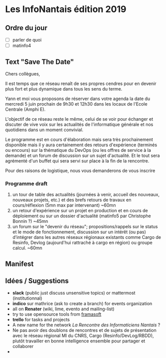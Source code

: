 # Les InfoNantais édition 2019

## Ordre du jour
- [ ] parler de quoi
- [ ] matinfo4

## Text "Save The Date"

Chers collègues,

Il est temps que ce réseau renaît de ses propres cendres pour en devenir plus fort et plus dynamique dans tous les sens du terme.

Yann et moi vous proposons de réserver dans votre agenda la date du mercredi 5 juin prochain de 9h30 et 12h30 dans les locaux de l'Ecole Centrale (Amphi E).

L'objectif de ce réseau reste le même, celui de se voir pour échanger et discuter de vive voix sur les actualités de l'informatique générale et nos quotidiens dans un moment convivial.

Le programme est en cours d'élaboration mais sera très prochainement disponible mais il y aura certainement des retours d'expérience (terminés ou encours) sur la thématique du DevOps (ou les offres de service à la demande) et un forum de discussion sur un sujet d'actualité. Et le tout sera agrémenté d'un buffet qui sera servi sur place à la fin de la rencontre.

Pour des raisons de logistique, nous vous demanderons de vous inscrire

### Programme draft
1. un tour de table des actualités (journées à venir, accueil des nouveaux, nouveaux projets, etc.) et des brefs retours de travaux en cours/réflexion (5mn max par intervenant) ~60mn  
2. un retour d'expérience sur un projet en production et en cours de déploiement ou sur un dossier d'actualité (matinfo5 par Christophe Bonnin ?) ~45mn  
3. un forum sur le "devenir du réseau"; propositions/rappels sur le status et le mode de fonctionnement, discussion sur un intérêt (ou pas) d’intégrer dans les autres réseaux régionaux existants comme Cargo de Resinfo, Devlog (aujourd'hui rattraché à cargo en région) ou groupe calcul. ~60mn

## Manifest

## Idées / Suggestions
- **slack** (public just discuss unsensitive topics) or mattermost (institutionnal)
- **indico** sur mathrice (ask to create a branch) for events organization
- all on **Renater** (wiki, lime, evento and mailing-list)
- try to use opensource tools from [framasoft](https://framasoft.org/fr/)
- **trello** for tasks and projects
- A new name for the network *La Rencontre des Informaticiens Nantais* ?
- Ne pas avoir des doublons de rencontres et de sujets de présentation avec le réseau régional MI du CNRS, Cargo (Resinfo/DevLog/RBDD), plutôt travailler en bonne intelligence ensemble pour partager et collaborer
- 
<!--stackedit_data:
eyJoaXN0b3J5IjpbLTE0MDYxMzE5OTIsNTA2MTA4NDEzLC00Mj
cwNzQzMDMsMjY4NjM5OTY5XX0=
-->